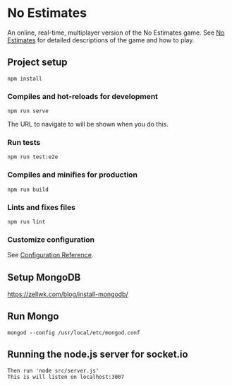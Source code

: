 # No Estimates

An online, real-time, multiplayer version of the No Estimates game. See
<a href="https://noestimates.wordpress.com/">No Estimates</a> for detailed
descriptions of the game and how to play.

## Project setup

```
npm install
```

### Compiles and hot-reloads for development

```
npm run serve
```
The URL to navigate to will be shown when you do this.

### Run tests
```
npm run test:e2e
```

### Compiles and minifies for production

```
npm run build
```

### Lints and fixes files

```
npm run lint
```

### Customize configuration

See [Configuration Reference](https://cli.vuejs.org/config/).

## Setup MongoDB

https://zellwk.com/blog/install-mongodb/

## Run Mongo

```mongod --config /usr/local/etc/mongod.conf```

## Running the node.js server for socket.io

```
Then run 'node src/server.js'
This is will listen on localhost:3007
```
